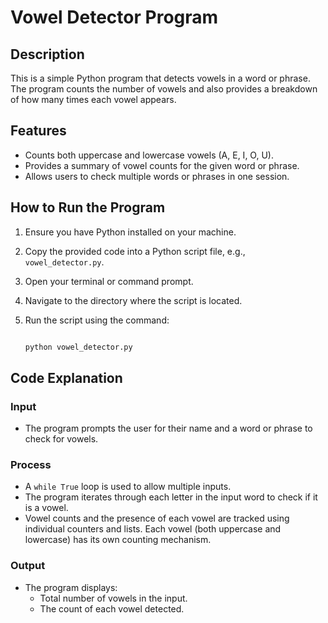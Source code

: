 # Vowel Detector Program

## Description
This is a simple Python program that detects vowels in a word or phrase. The program counts the number of vowels and also provides a breakdown of how many times each vowel appears.

## Features
- Counts both uppercase and lowercase vowels (A, E, I, O, U).
- Provides a summary of vowel counts for the given word or phrase.
- Allows users to check multiple words or phrases in one session.

## How to Run the Program
1. Ensure you have Python installed on your machine.
2. Copy the provided code into a Python script file, e.g., `vowel_detector.py`.
3. Open your terminal or command prompt.
4. Navigate to the directory where the script is located.
5. Run the script using the command:
   
   ```bash
   
   python vowel_detector.py
   
## Code Explanation

### Input
- The program prompts the user for their name and a word or phrase to check for vowels.

### Process
- A `while True` loop is used to allow multiple inputs.
- The program iterates through each letter in the input word to check if it is a vowel.
- Vowel counts and the presence of each vowel are tracked using individual counters and lists. Each vowel (both uppercase and lowercase) has its own counting mechanism.

### Output
- The program displays:
  - Total number of vowels in the input.
  - The count of each vowel detected.
